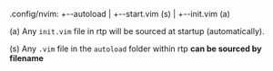 .config/nvim:
  +--autoload
  |  +--start.vim (s)
  | 
  +--init.vim (a)

(a)	Any `init.vim` file in rtp will be sourced at startup (automatically).

(s)	Any `.vim` file in the `autoload` folder within rtp **can be sourced by filename**
